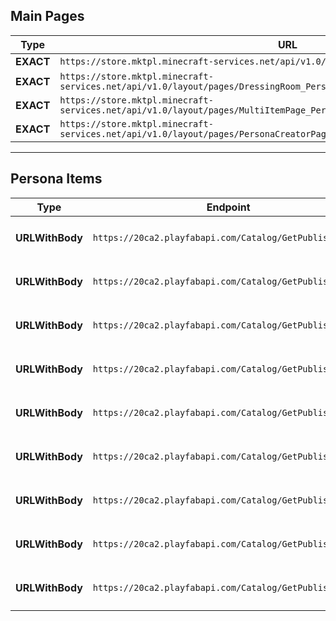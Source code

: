 ## Main Pages
| Type      | URL                                                                                                                       | Response File                        |
| --------- | ------------------------------------------------------------------------------------------------------------------------- | ------------------------------------ |
| **EXACT** | `https://store.mktpl.minecraft-services.net/api/v1.0/layout/pages/DressingRoom_Capes`                                     | `MainPages\Capes.json`               |
| **EXACT** | `https://store.mktpl.minecraft-services.net/api/v1.0/layout/pages/DressingRoom_PersonaProfile`                            | `MainPages\PersonaProfile.json`      |
| **EXACT** | `https://store.mktpl.minecraft-services.net/api/v1.0/layout/pages/MultiItemPage_PersonaSkinSelector`                      | `MainPages\PersonaSkinSelector.json` |
| **EXACT** | `https://store.mktpl.minecraft-services.net/api/v1.0/layout/pages/PersonaCreatorPage_master_player_account!BionicBen1218` | `MainPages\BionicBen.json`           |

---

## Persona Items
| Type            | Endpoint                                                | Item ID                                | Response File                       |
| --------------- | ------------------------------------------------------- | -------------------------------------- | ----------------------------------- |
| **URLWithBody** | `https://20ca2.playfabapi.com/Catalog/GetPublishedItem` | `91b8c70a-50cd-4b48-a0fa-ddbf160d2045` | `Persona\1Mil_cape.json`            |
| **URLWithBody** | `https://20ca2.playfabapi.com/Catalog/GetPublishedItem` | `0ed75751-d5a7-4331-b3ea-bb495566ce96` | `Persona\2011UnusedCape1_cape.json` |
| **URLWithBody** | `https://20ca2.playfabapi.com/Catalog/GetPublishedItem` | `6c05c0a3-56f8-47bd-b2f3-2d7fe36771fd` | `Persona\2011UnusedCape2_cape.json` |
| **URLWithBody** | `https://20ca2.playfabapi.com/Catalog/GetPublishedItem` | `ce769de4-4af0-40a0-90da-818053064716` | `Persona\2011UnusedCape3_cape.json` |
| **URLWithBody** | `https://20ca2.playfabapi.com/Catalog/GetPublishedItem` | `e847fc66-b988-4065-bdc9-fa8fd17457b2` | `Persona\Minecon2011_cape.json`     |
| **URLWithBody** | `https://20ca2.playfabapi.com/Catalog/GetPublishedItem` | `6d520e39-e9d3-4d89-9b5c-01a2ebfd527b` | `Persona\Minecon2012_cape.json`     |
| **URLWithBody** | `https://20ca2.playfabapi.com/Catalog/GetPublishedItem` | `92fcae65-45fa-44e4-b39d-e586f0e9e710` | `Persona\Minecon2013_cape.json`     |
| **URLWithBody** | `https://20ca2.playfabapi.com/Catalog/GetPublishedItem` | `aafefeee-7cca-4f19-9508-b949d1d26561` | `Persona\Minecon2015_cape.json`     |
| **URLWithBody** | `https://20ca2.playfabapi.com/Catalog/GetPublishedItem` | `5a71fd20-dc29-448e-aa14-5bbca08f37bb` | `Persona\Minecon2016_cape.json`     |
